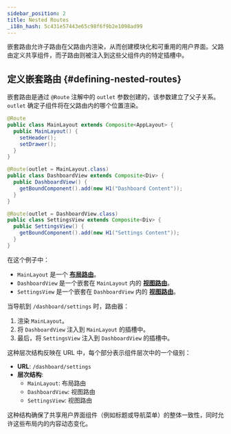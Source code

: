 ```yaml
---
sidebar_position: 2
title: Nested Routes
_i18n_hash: 5c431e57443e65c98f6f9b2e1098ad99
---
```

嵌套路由允许子路由在父路由内渲染，从而创建模块化和可重用的用户界面。父路由定义共享组件，而子路由则被注入到这些父组件内的特定插槽中。

## 定义嵌套路由 {#defining-nested-routes}

嵌套路由是通过 `@Route` 注解中的 `outlet` 参数创建的，该参数建立了父子关系。`outlet` 确定子组件将在父路由内的哪个位置渲染。

```java
@Route
public class MainLayout extends Composite<AppLayout> {
  public MainLayout() {
    setHeader();
    setDrawer();
  }
}

@Route(outlet = MainLayout.class)
public class DashboardView extends Composite<Div> {
  public DashboardView() {
    getBoundComponent().add(new H1("Dashboard Content"));
  }
}

@Route(outlet = DashboardView.class)
public class SettingsView extends Composite<Div> {
  public SettingsView() {
    getBoundComponent().add(new H1("Settings Content"));
  }
}
```

在这个例子中：

- `MainLayout` 是一个 **[布局路由](./route-types#layout-routes)**。
- `DashboardView` 是一个嵌套在 `MainLayout` 内的 **[视图路由](./route-types#view-routes)**。
- `SettingsView` 是一个嵌套在 `DashboardView` 内的 **[视图路由](./route-types#view-routes)**。

当导航到 `/dashboard/settings` 时，路由器：
1. 渲染 `MainLayout`。
2. 将 `DashboardView` 注入到 `MainLayout` 的插槽中。
3. 最后，将 `SettingsView` 注入到 `DashboardView` 的插槽中。

这种层次结构反映在 URL 中，每个部分表示组件层次中的一个级别：

- **URL**: `/dashboard/settings`
- **层次结构**:
  - `MainLayout`: 布局路由
  - `DashboardView`: 视图路由
  - `SettingsView`: 视图路由

这种结构确保了共享用户界面组件（例如标题或导航菜单）的整体一致性，同时允许这些布局内的内容动态变化。
